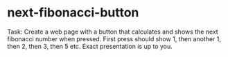 next-fibonacci-button
=====================

Task: Create a web page with a button that calculates and shows the next
fibonacci number when pressed. First press should show 1, then another 1, then
2, then 3, then 5 etc. Exact presentation is up to you. 
